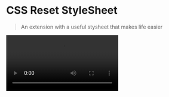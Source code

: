 # CSS Reset StyleSheet
> An extension with a useful stysheet that makes life easier

![ShowCase](showcase.mp4)
